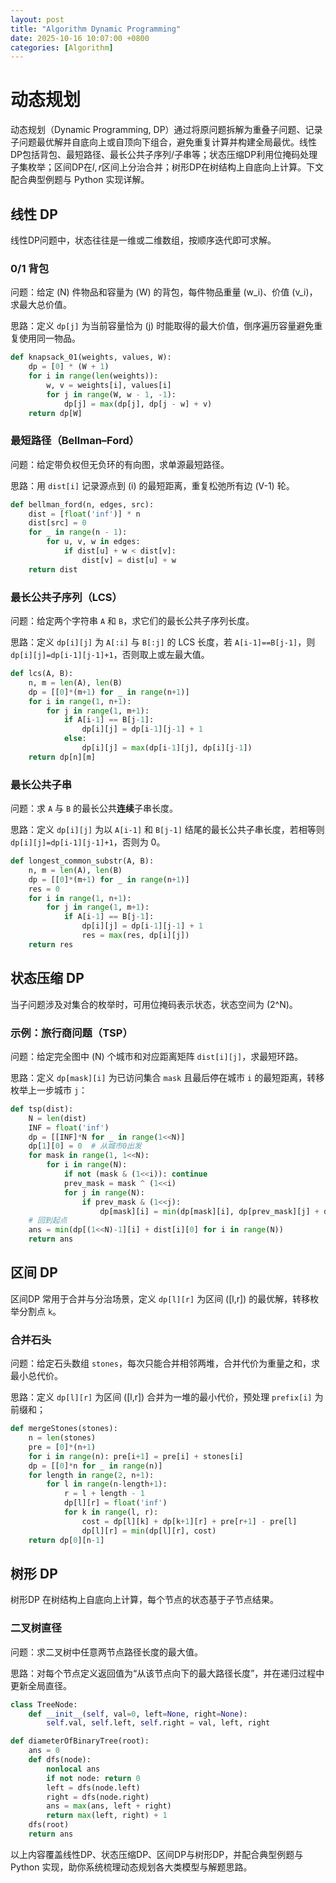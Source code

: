 ```yaml
---
layout: post
title: "Algorithm Dynamic Programming"
date: 2025-10-16 10:07:00 +0800
categories: [Algorithm]
---
```


# 动态规划

动态规划（Dynamic Programming, DP）通过将原问题拆解为重叠子问题、记录子问题最优解并自底向上或自顶向下组合，避免重复计算并构建全局最优。线性DP包括背包、最短路径、最长公共子序列/子串等；状态压缩DP利用位掩码处理子集枚举；区间DP在$l,r$区间上分治合并；树形DP在树结构上自底向上计算。下文配合典型例题与 Python 实现详解。

## 线性 DP

线性DP问题中，状态往往是一维或二维数组，按顺序迭代即可求解。

### 0/1 背包

问题：给定 \(N\) 件物品和容量为 \(W\) 的背包，每件物品重量 \(w_i\)、价值 \(v_i\)，求最大总价值。  

思路：定义 `dp[j]` 为当前容量恰为 \(j\) 时能取得的最大价值，倒序遍历容量避免重复使用同一物品。  

```python
def knapsack_01(weights, values, W):
    dp = [0] * (W + 1)
    for i in range(len(weights)):
        w, v = weights[i], values[i]
        for j in range(W, w - 1, -1):
            dp[j] = max(dp[j], dp[j - w] + v)
    return dp[W]
```

### 最短路径（Bellman–Ford）

问题：给定带负权但无负环的有向图，求单源最短路径。  

思路：用 `dist[i]` 记录源点到 \(i\) 的最短距离，重复松弛所有边 \(V-1\) 轮。  

```python
def bellman_ford(n, edges, src):
    dist = [float('inf')] * n
    dist[src] = 0
    for _ in range(n - 1):
        for u, v, w in edges:
            if dist[u] + w < dist[v]:
                dist[v] = dist[u] + w
    return dist
```

### 最长公共子序列（LCS）

问题：给定两个字符串 `A` 和 `B`，求它们的最长公共子序列长度。  

思路：定义 `dp[i][j]` 为 `A[:i]` 与 `B[:j]` 的 LCS 长度，若 `A[i-1]==B[j-1]`，则 `dp[i][j]=dp[i-1][j-1]+1`，否则取上或左最大值。  

```python
def lcs(A, B):
    n, m = len(A), len(B)
    dp = [[0]*(m+1) for _ in range(n+1)]
    for i in range(1, n+1):
        for j in range(1, m+1):
            if A[i-1] == B[j-1]:
                dp[i][j] = dp[i-1][j-1] + 1
            else:
                dp[i][j] = max(dp[i-1][j], dp[i][j-1])
    return dp[n][m]
```

### 最长公共子串

问题：求 `A` 与 `B` 的最长公共**连续**子串长度。  

思路：定义 `dp[i][j]` 为以 `A[i-1]` 和 `B[j-1]` 结尾的最长公共子串长度，若相等则 `dp[i][j]=dp[i-1][j-1]+1`，否则为 0。  

```python
def longest_common_substr(A, B):
    n, m = len(A), len(B)
    dp = [[0]*(m+1) for _ in range(n+1)]
    res = 0
    for i in range(1, n+1):
        for j in range(1, m+1):
            if A[i-1] == B[j-1]:
                dp[i][j] = dp[i-1][j-1] + 1
                res = max(res, dp[i][j])
    return res
```

## 状态压缩 DP

当子问题涉及对集合的枚举时，可用位掩码表示状态，状态空间为 \(2^N\)。

### 示例：旅行商问题（TSP）

问题：给定完全图中 \(N\) 个城市和对应距离矩阵 `dist[i][j]`，求最短环路。  

思路：定义 `dp[mask][i]` 为已访问集合 `mask` 且最后停在城市 `i` 的最短距离，转移枚举上一步城市 `j`：  

```python
def tsp(dist):
    N = len(dist)
    INF = float('inf')
    dp = [[INF]*N for _ in range(1<<N)]
    dp[1][0] = 0  # 从城市0出发
    for mask in range(1, 1<<N):
        for i in range(N):
            if not (mask & (1<<i)): continue
            prev_mask = mask ^ (1<<i)
            for j in range(N):
                if prev_mask & (1<<j):
                    dp[mask][i] = min(dp[mask][i], dp[prev_mask][j] + dist[j][i])
    # 回到起点
    ans = min(dp[(1<<N)-1][i] + dist[i][0] for i in range(N))
    return ans
```

## 区间 DP

区间DP 常用于合并与分治场景，定义 `dp[l][r]` 为区间 \([l,r]\) 的最优解，转移枚举分割点 `k`。

### 合并石头

问题：给定石头数组 `stones`，每次只能合并相邻两堆，合并代价为重量之和，求最小总代价。  

思路：定义 `dp[l][r]` 为区间 \([l,r]\) 合并为一堆的最小代价，预处理 `prefix[i]` 为前缀和；  

```python
def mergeStones(stones):
    n = len(stones)
    pre = [0]*(n+1)
    for i in range(n): pre[i+1] = pre[i] + stones[i]
    dp = [[0]*n for _ in range(n)]
    for length in range(2, n+1):
        for l in range(n-length+1):
            r = l + length - 1
            dp[l][r] = float('inf')
            for k in range(l, r):
                cost = dp[l][k] + dp[k+1][r] + pre[r+1] - pre[l]
                dp[l][r] = min(dp[l][r], cost)
    return dp[0][n-1]
```

## 树形 DP

树形DP 在树结构上自底向上计算，每个节点的状态基于子节点结果。

### 二叉树直径

问题：求二叉树中任意两节点路径长度的最大值。  

思路：对每个节点定义返回值为“从该节点向下的最大路径长度”，并在递归过程中更新全局直径。  

```python
class TreeNode:
    def __init__(self, val=0, left=None, right=None):
        self.val, self.left, self.right = val, left, right

def diameterOfBinaryTree(root):
    ans = 0
    def dfs(node):
        nonlocal ans
        if not node: return 0
        left = dfs(node.left)
        right = dfs(node.right)
        ans = max(ans, left + right)
        return max(left, right) + 1
    dfs(root)
    return ans
```

以上内容覆盖线性DP、状态压缩DP、区间DP与树形DP，并配合典型例题与 Python 实现，助你系统梳理动态规划各大类模型与解题思路。

